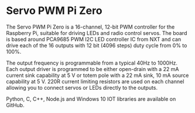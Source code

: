 <!--
---
name: Servo PWM Pi Zero
class: board
type: io,motor
formfactor: pHAT
manufacturer: AB Electronics UK
description: 16-channel, 12-bit PWM Controller
url: https://www.abelectronics.co.uk/p/72/servo-pwm-pi-zero
github: https://github.com/abelectronicsuk
schematic: https://www.abelectronics.co.uk/docs/pdf/schematic-servopi-zero.pdf
buy: https://www.abelectronics.co.uk/p/72/servo-pwm-pi-zero
image: 'ab-servo-pwm-pi-zero.png'
pincount: 40
eeprom: no
power:
  '1':
  '2':
ground:
  '6':
  '14':
  '20':
  '30':
  '39':
pin:
  '3':
    mode: i2c
  '5':
    mode: i2c
  '7':
    name: OE
    mode: output
    active: high
i2c:
  '0x40':
    alternate: [ '0x40', '0x41', '0x42', '0x43', '0x44', '0x45', '0x46', '0x47', '0x48', '0x49', '0x4A', '0x4B', '0x4C', '0x4D', '0x4E', '0x4F','0x50', '0x51', '0x52', '0x53', '0x54', '0x55', '0x56', '0x57', '0x58', '0x59', '0x5A', '0x5B', '0x5C', '0x5D', '0x5E', '0x5F','0x60', '0x61', '0x62', '0x63', '0x64', '0x65', '0x66', '0x67', '0x68', '0x69', '0x6A', '0x6B', '0x6C', '0x6D', '0x6E', '0x6F','0x70', '0x71', '0x72', '0x73', '0x74', '0x75', '0x76', '0x77', '0x78', '0x79', '0x7A', '0x7B', '0x7C', '0x7D', '0x7E', '0x7F' ]
    name: PCA9685
    device: PCA9685
-->
# Servo PWM Pi Zero

The Servo PWM Pi Zero is a 16-channel, 12-bit PWM controller for the Raspberry Pi, suitable for driving LEDs and radio control servos. The board is based around PCA9685 PWM I2C LED controller IC from NXT and can drive each of the 16 outputs with 12 bit (4096 steps) duty cycle from 0%  to 100%.

The output frequency is programmable from a typical 40Hz to 1000Hz. Each output driver is programmed to be either open-drain with a 22 mA current sink capability at 5 V or totem pole with a 22 mA sink, 10 mA source capability at 5 V. 220R current limiting resistors are used on each channel allowing you to connect servos or LEDs directly to the outputs.

Python, C, C++, Node.js and Windows 10 IOT libraries are available on GitHub.